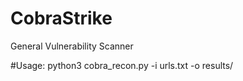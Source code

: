 # CobraStrike
General Vulnerability Scanner

#Usage:
python3 cobra_recon.py -i urls.txt -o results/

